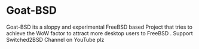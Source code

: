 # Goat-BSD
Goat-BSD its a sloppy and experimental FreeBSD based Project that tries to achieve the WoW factor to attract more desktop users to FreeBSD  . Support Switched2BSD Channel on YouTube plz
